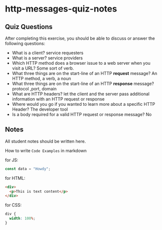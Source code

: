# http-messages-quiz-notes

## Quiz Questions

After completing this exercise, you should be able to discuss or answer the following questions:

- What is a client?
service requesters
- What is a server?
service providers
- Which HTTP method does a browser issue to a web server when you visit a URL?
Some sort of verb.
- What three things are on the start-line of an HTTP **request** message?
An HTTP method, a verb, a noun
- What three things are on the start-line of an HTTP **response** message?
protocol ,port, domain
- What are HTTP headers?
let the client and the server pass additional information with an HTTP request or response
- Where would you go if you wanted to learn more about a specific HTTP Header?
The developer tool
- Is a body required for a valid HTTP request or response message?
No
## Notes

All student notes should be written here.


How to write `Code Examples` in markdown

for JS:

```javascript
const data = "Howdy";
```

for HTML:

```html
<div>
  <p>This is text content</p>
</div>
```

for CSS:

```css
div {
  width: 100%;
}
```
